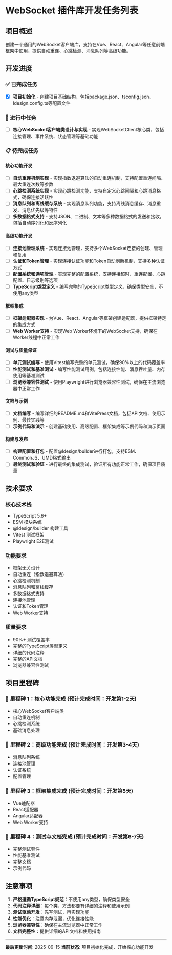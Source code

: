 # WebSocket 插件库开发任务列表

## 项目概述
创建一个通用的WebSocket客户端库，支持在Vue、React、Angular等任意前端框架中使用，提供自动重连、心跳检测、消息队列等高级功能。

## 开发进度

### ✅ 已完成任务

- [x] **项目初始化** - 创建项目基础结构，包括package.json、tsconfig.json、ldesign.config.ts等配置文件

### 🚧 进行中任务

- [ ] **核心WebSocket客户端类设计与实现** - 实现WebSocketClient核心类，包括连接管理、事件系统、状态管理等基础功能

### 📋 待完成任务

#### 核心功能开发
- [ ] **自动重连机制实现** - 实现指数退避算法的自动重连机制，支持配置重连间隔、最大重连次数等参数
- [ ] **心跳检测系统实现** - 实现心跳检测功能，支持自定义心跳间隔和心跳消息格式，确保连接活跃性
- [ ] **消息队列和离线缓存系统** - 实现消息队列功能，支持离线消息缓存、消息重发、消息优先级等特性
- [ ] **多数据格式支持** - 支持JSON、二进制、文本等多种数据格式的发送和接收，包括自动序列化和反序列化

#### 高级功能开发
- [ ] **连接池管理系统** - 实现连接池管理，支持多个WebSocket连接的创建、管理和复用
- [ ] **认证和Token管理** - 实现连接认证功能和Token自动刷新机制，支持多种认证方式
- [ ] **配置系统和选项管理** - 实现完整的配置系统，支持连接超时、重连配置、心跳配置、日志级别等选项
- [ ] **TypeScript类型定义** - 编写完整的TypeScript类型定义，确保类型安全，不使用any类型

#### 框架集成
- [ ] **框架适配器实现** - 为Vue、React、Angular等框架创建适配器，提供框架特定的集成方式
- [ ] **Web Worker支持** - 实现Web Worker环境下的WebSocket支持，确保在Worker线程中正常工作

#### 测试与质量保证
- [ ] **单元测试编写** - 使用Vitest编写完整的单元测试，确保90%以上的代码覆盖率
- [ ] **性能测试和基准测试** - 编写性能测试用例，包括连接性能、消息吞吐量、内存使用等基准测试
- [ ] **浏览器兼容性测试** - 使用Playwright进行浏览器兼容性测试，确保在主流浏览器中正常工作

#### 文档与示例
- [ ] **文档编写** - 编写详细的README.md和VitePress文档，包括API文档、使用示例、最佳实践等
- [ ] **示例代码和演示** - 创建基础使用、高级配置、框架集成等示例代码和演示页面

#### 构建与发布
- [ ] **构建配置和打包** - 配置@ldesign/builder进行打包，支持ESM、CommonJS、UMD格式输出
- [ ] **最终测试和验证** - 进行最终的集成测试，验证所有功能正常工作，确保项目质量

## 技术要求

### 核心技术栈
- TypeScript 5.6+
- ESM 模块系统
- @ldesign/builder 构建工具
- Vitest 测试框架
- Playwright E2E测试

### 功能要求
- 框架无关设计
- 自动重连（指数退避算法）
- 心跳检测机制
- 消息队列和离线缓存
- 多数据格式支持
- 连接池管理
- 认证和Token管理
- Web Worker支持

### 质量要求
- 90%+ 测试覆盖率
- 完整的TypeScript类型定义
- 详细的代码注释
- 完整的API文档
- 浏览器兼容性测试

## 项目里程碑

### 🎯 里程碑 1：核心功能完成 (预计完成时间：开发第1-2天)
- 核心WebSocket客户端类
- 自动重连机制
- 心跳检测系统
- 基础消息处理

### 🎯 里程碑 2：高级功能完成 (预计完成时间：开发第3-4天)
- 消息队列系统
- 连接池管理
- 认证系统
- 配置管理

### 🎯 里程碑 3：框架集成完成 (预计完成时间：开发第5天)
- Vue适配器
- React适配器
- Angular适配器
- Web Worker支持

### 🎯 里程碑 4：测试与文档完成 (预计完成时间：开发第6-7天)
- 完整测试套件
- 性能基准测试
- 完整文档
- 示例代码

## 注意事项

1. **严格遵循TypeScript规范**：不使用any类型，确保类型安全
2. **代码注释详细**：每个类、方法都要有详细的注释和使用示例
3. **测试驱动开发**：先写测试，再实现功能
4. **性能优化**：注意内存泄漏，优化连接性能
5. **浏览器兼容性**：确保在主流浏览器中正常工作
6. **文档完整性**：提供详细的API文档和使用指南

---

**最后更新时间**: 2025-09-15
**当前状态**: 项目初始化完成，开始核心功能开发

